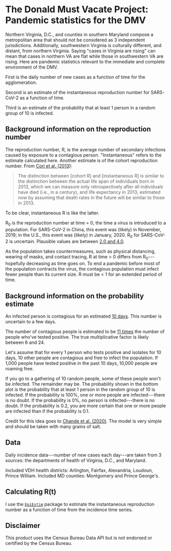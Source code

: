 # The Donald Must Vacate Project: Pandemic statistics for the DMV

Northern Virginia, D.C., and counties in southern Maryland compose a
metropolitan area that should not be considered as 3 independent jurisdictions.
Additionally, southwestern Virginia is culturally different, and distant, from
northern Virginia. Saying "cases in Virginia are rising" can mean that cases in
northern VA are flat while those in southwestern VA are rising. Here are
pandemic statistics relevant to the immediate and complete environment of the
DMV.

First is the daily number of new cases as a function of time for the
agglomeration.

Second is an estimate of the instantaneous reproduction number for SARS-CoV-2
as a function of time.

Third is an estimate of the probability that at least 1 person in a random
group of 10 is infected.

## Background information on the reproduction number

The reproduction number, R, is the average number of secondary infections
caused by exposure to a contagious person. "Instantaneous" refers to the
estimate calculated here. Another estimate is of the cohort reproduction
number. From [Cori et al. (2013)][1]:

> The distinction between [cohort R] and [instantaneous R] is similar to the
> distinction between the actual life span of individuals born in 2013, which
> we can measure only retrospectively after all individuals have died (i.e., in
> a century), and life expectancy in 2013, estimated now by assuming that death
rates in the future will be similar to those in 2013.

To be clear, instantaneous R is like the latter.

R<sub>0</sub> is the reproduction number at time = 0, the time a virus is
introduced to a population. For SARS-CoV-2 in China, this event was (likely) in
November, 2019; in the U.S., this event was (likely) in January, 2020.
R<sub>0</sub> for SARS-CoV-2 is uncertain. Plausible values are between [2.0
and 4.0][2].

As the population takes countermeasures, such as physical distancing, wearing
of masks, and contact tracing, R at time > 0 differs from
R<sub>0</sub>---hopefully decreasing as time goes on. To end a pandemic before
most of the population contracts the virus, the contagious population must
infect fewer people than its current size. R must be < 1 for an extended period
of time.

## Background information on the probability estimate

An infected person is contagious for an estimated [10 days][3]. This number is
uncertain to a few days.

The number of contagious people is estimated to be [11 times][2] the number of
people who've tested positive. The true multiplicative factor is likely between
6 and 24.

Let's assume that for every 1 person who tests positive and isolates for 10
days, 10 other people are contagious and free to infect the population. If
1,000 people have tested positive in the past 10 days, 10,000 people are
roaming free.

If you go to a gathering of 10 random people, some of these people won't be
infected. The remainder may be. The probability shown in the bottom plot is the
probability that at least 1 person in the random group of 10 is infected. If
the probability is 100%, one or more people are infected---there is no doubt.
If the probability is 0%, no person is infected---there is no doubt. If the
probability is 0.2, you are more certain that one or more people are infected
than if the probability is 0.1.

Credit for this idea goes to [Chande et al. (2020)][3]. The model is very
simple and should be taken with many grains of salt.

## Data

Daily incidence data---number of new cases each day---are taken from 3 sources:
the departments of health of Virginia, D.C., and Maryland.

Included VDH health districts: Arlington, Fairfax, Alexandria, Loudoun, Prince
William. Included MD counties: Montgomery and Prince George's.

## Calculating R(t)

I use the [`EpiEstim`][4] package to estimate the instantaneous reproduction
number as a function of time from the incidence time series.

## Disclaimer

This product uses the Census Bureau Data API but is not endorsed or certified
by the Census Bureau.

[1]: <https://academic.oup.com/aje/article/178/9/1505/89262>

[2]: <https://www.cdc.gov/coronavirus/2019-ncov/hcp/planning-scenarios.html>

[3]: https://www.nature.com/articles/s41562-020-01000-9/

[4]: <https://cran.r-project.org/web/packages/EpiEstim/index.html>

